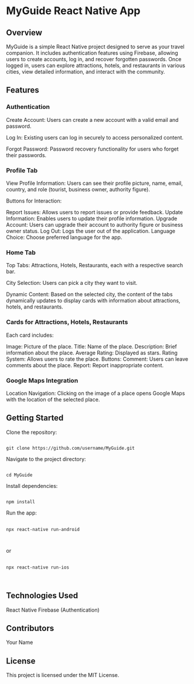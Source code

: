 <h1>
MyGuide React Native App
</h1>
<h2>
Overview
</h2>
MyGuide is a simple React Native project designed to serve as your travel companion. It includes authentication features using Firebase, allowing users to create accounts, log in, and recover forgotten passwords. Once logged in, users can explore attractions, hotels, and restaurants in various cities, view detailed information, and interact with the community.

<h2>
Features
</h2>
<h3>
Authentication
</h3>
Create Account: Users can create a new account with a valid email and password.

Log In: Existing users can log in securely to access personalized content.

Forgot Password: Password recovery functionality for users who forget their passwords.
<h3>
Profile Tab
</h3>
View Profile Information: Users can see their profile picture, name, email, country, and role (tourist, business owner, authority figure).

Buttons for Interaction:

Report Issues: Allows users to report issues or provide feedback.
Update Information: Enables users to update their profile information.
Upgrade Account: Users can upgrade their account to authority figure or business owner status.
Log Out: Logs the user out of the application.
Language Choice: Choose preferred language for the app.
<h3>
Home Tab
</h3>
Top Tabs: Attractions, Hotels, Restaurants, each with a respective search bar.

City Selection: Users can pick a city they want to visit.

Dynamic Content: Based on the selected city, the content of the tabs dynamically updates to display cards with information about attractions, hotels, and restaurants.

<h3>
Cards for Attractions, Hotels, Restaurants
</h3>
Each card includes:

Image: Picture of the place.
Title: Name of the place.
Description: Brief information about the place.
Average Rating: Displayed as stars.
Rating System: Allows users to rate the place.
Buttons:
Comment: Users can leave comments about the place.
Report: Report inappropriate content.
<h3>
Google Maps Integration
</h3>
Location Navigation: Clicking on the image of a place opens Google Maps with the location of the selected place.
<h2>
Getting Started
</h2>
Clone the repository:

<pre><code>
git clone https://github.com/username/MyGuide.git
</code></pre>
Navigate to the project directory:

<pre><code>
cd MyGuide
</code></pre>
Install dependencies:
<pre><code>
npm install
</code></pre>

Run the app:
<pre>
  <code>
npx react-native run-android
    
  </code>
</pre>
or

<pre>
  <code>
npx react-native run-ios
    
  </code>
</pre>
<h2>
Technologies Used
</h2>
React Native
Firebase (Authentication)
<h2>
Contributors
</h2>
Your Name
<h2>
License
</h2>
This project is licensed under the MIT License.
